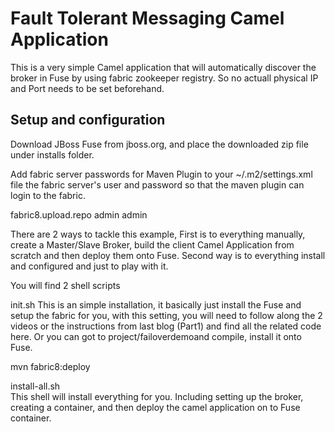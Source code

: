 Fault Tolerant Messaging Camel Application
==========================================

This is a very simple Camel application that will automatically discover the broker in Fuse by using fabric zookeeper registry.
So no actuall physical IP and Port needs to be set beforehand. 

Setup and configuration
-----------------------

Download JBoss Fuse from jboss.org, and place the downloaded zip file under installs folder.

Add fabric server passwords for Maven Plugin to your ~/.m2/settings.xml file the fabric server's user and password so that the maven plugin can login to the fabric.

<server>
  <id>fabric8.upload.repo</id>
  <username>admin</username>
  <password>admin</password>
</server>


There are 2 ways to tackle this example, First is to everything manually, create a Master/Slave Broker, build the client Camel Application from scratch and then deploy them onto Fuse. Second way is to everything install and configured and just to play with it.

You will find 2 shell scripts

init.sh
This is an simple installation, it basically just install the Fuse and setup the fabric for you, with this setting, you will need to follow along the 2 videos or the instructions from last blog (Part1) and find all the related code here. 
Or you can got to project/failoverdemoand compile, install it onto Fuse. 

mvn fabric8:deploy


install-all.sh  
This shell will install everything for you. Including setting up the broker, creating a container, and then deploy the camel application on to Fuse container. 



